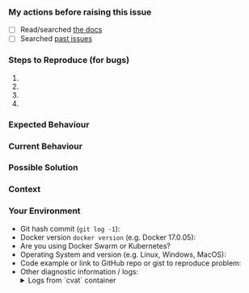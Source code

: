 ### My actions before raising this issue
- [ ] Read/searched [the docs](https://github.com/cvat-ai/cvat/tree/master#documentation)
- [ ] Searched [past issues](/issues)

<!--- Provide a general summary of the issue in the Title above -->

### Steps to Reproduce (for bugs)
<!--- Provide a link to a live example or an unambiguous set of steps to
reproduce this bug. Include code to reproduce, if relevant -->
1.
1.
1.
1.

### Expected Behaviour
<!--- If you're describing a bug, tell us what should happen. If you're
suggesting a change/improvement, tell us how it should work -->

### Current Behaviour
<!--- If describing a bug, tell us what happens instead of the expected
behavior. If suggesting a change/improvement, explain the difference from
current behavior -->

### Possible Solution
<!--- Not obligatory, but suggest a fix/reason for the bug, or ideas on how
to implement the addition or change -->

### Context
<!--- How has this issue affected you? What are you trying to accomplish?
Providing context helps us come up with a solution that is most useful in
the real world -->

### Your Environment
<!--- Include relevant details about the environment you experienced
the bug in -->
- Git hash commit (`git log -1`):
- Docker version `docker version` (e.g. Docker 17.0.05):
- Are you using Docker Swarm or Kubernetes?
- Operating System and version (e.g. Linux, Windows, MacOS):
- Code example or link to GitHub repo or gist to reproduce problem:
- Other diagnostic information / logs:
    <details>
    <summary>Logs from `cvat` container</summary>
    </details>
